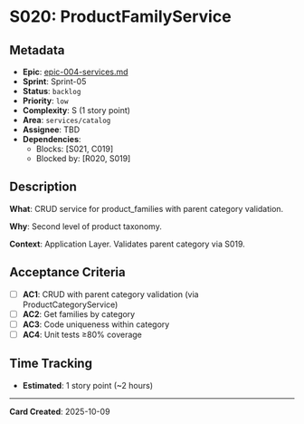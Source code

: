 # S020: ProductFamilyService

## Metadata
- **Epic**: [epic-004-services.md](../../02_epics/epic-004-services.md)
- **Sprint**: Sprint-05
- **Status**: `backlog`
- **Priority**: `low`
- **Complexity**: S (1 story point)
- **Area**: `services/catalog`
- **Assignee**: TBD
- **Dependencies**:
  - Blocks: [S021, C019]
  - Blocked by: [R020, S019]

## Description

**What**: CRUD service for product_families with parent category validation.

**Why**: Second level of product taxonomy.

**Context**: Application Layer. Validates parent category via S019.

## Acceptance Criteria

- [ ] **AC1**: CRUD with parent category validation (via ProductCategoryService)
- [ ] **AC2**: Get families by category
- [ ] **AC3**: Code uniqueness within category
- [ ] **AC4**: Unit tests ≥80% coverage

## Time Tracking
- **Estimated**: 1 story point (~2 hours)

---
**Card Created**: 2025-10-09
